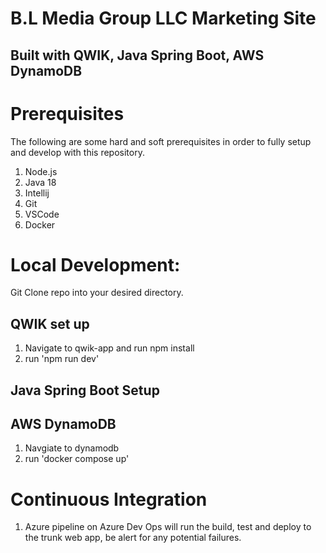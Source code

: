 # B.L Media Group LLC Marketing Site

## Built with QWIK, Java Spring Boot, AWS DynamoDB

# Prerequisites

The following are some hard and soft prerequisites in order to fully setup and develop with this repository.

1. Node.js
2. Java 18
3. Intellij
4. Git
5. VSCode
6. Docker

# Local Development:

Git Clone repo into your desired directory.

## QWIK set up

1. Navigate to qwik-app and run npm install
2. run 'npm run dev'

## Java Spring Boot Setup

## AWS DynamoDB

1. Navgiate to dynamodb
2. run 'docker compose up'

# Continuous Integration

1. Azure pipeline on Azure Dev Ops will run the build, test and deploy to the trunk web app, be alert for any potential failures.
